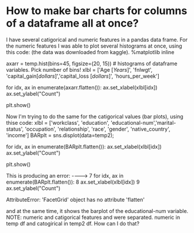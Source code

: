
# How to make bar charts for columns of a dataframe all at once?

I have several catigorical and numeric features in a pandas data frame.
For the numeric features I was able to plot several histograms at once, using this code: (the data was downloaded from kaggle).
%matplotlib inline

axarr = temp.hist(bins=45, figsize=(20, 15))  # histograms of dataframe variables. Pick number of bins!
xlbl = ['Age [$Years$]', 'fnlwgt', 'capital_gain[$dollars$]','capital_loss [$dollars$]', 
        'hours_per_week']

for idx, ax in enumerate(axarr.flatten()):
    ax.set_xlabel(xlbl[idx])
    ax.set_ylabel("Count")
    
plt.show()

Now I'm trying to do the same for the catigorical values (bar plots), using thise code:
xlbl = ['workclass', 'education', 'educational-num','marital-status', 'occupation', 'relationship', 'race',
       'gender', 'native_country', 'income']
BARplt = sns.displot(data=temp2);

for idx, ax in enumerate(BARplt.flatten()):
    ax.set_xlabel(xlbl[idx])
    ax.set_ylabel("Count")
    
plt.show()

This is producing an error:
----> 7 for idx, ax in enumerate(BARplt.flatten()):
      8     ax.set_xlabel(xlbl[idx])
      9     ax.set_ylabel("Count")

AttributeError: 'FacetGrid' object has no attribute 'flatten'

and at the same time, it shows the barplot of the educational-num variable.
NOTE: numeric and catigorical features and were separated. numeric in temp df and catogirical in temp2 df.
How can I do that?

        